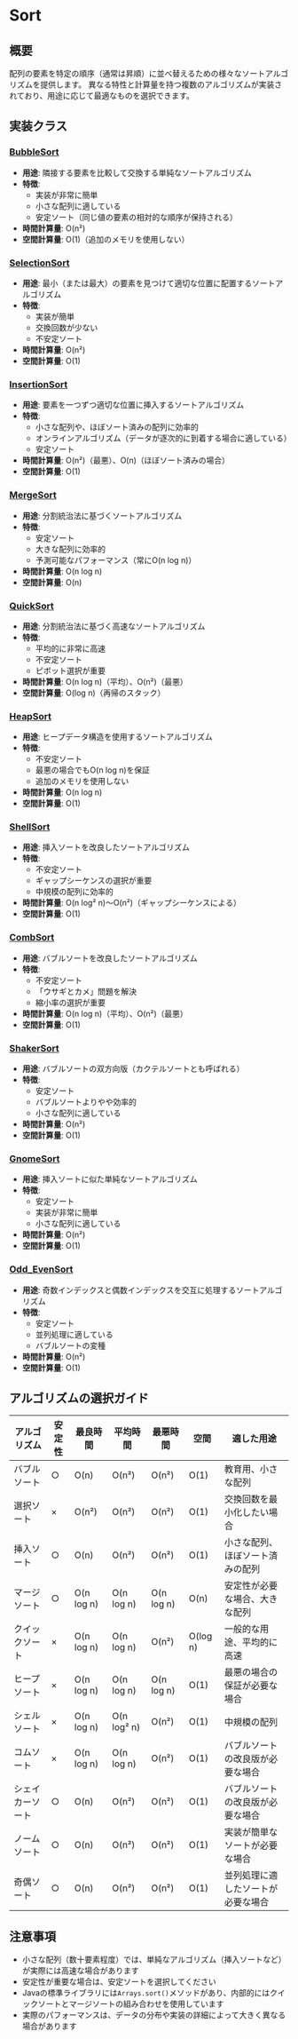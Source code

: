 # Sort

## 概要

配列の要素を特定の順序（通常は昇順）に並べ替えるための様々なソートアルゴリズムを提供します。
異なる特性と計算量を持つ複数のアルゴリズムが実装されており、用途に応じて最適なものを選択できます。

## 実装クラス

### [BubbleSort](./src/BubbleSort.java)

- **用途**: 隣接する要素を比較して交換する単純なソートアルゴリズム
- **特徴**:
	- 実装が非常に簡単
	- 小さな配列に適している
	- 安定ソート（同じ値の要素の相対的な順序が保持される）
- **時間計算量**: O(n²)
- **空間計算量**: O(1)（追加のメモリを使用しない）

### [SelectionSort](./src/SelectionSort.java)

- **用途**: 最小（または最大）の要素を見つけて適切な位置に配置するソートアルゴリズム
- **特徴**:
	- 実装が簡単
	- 交換回数が少ない
	- 不安定ソート
- **時間計算量**: O(n²)
- **空間計算量**: O(1)

### [InsertionSort](./src/InsertionSort.java)

- **用途**: 要素を一つずつ適切な位置に挿入するソートアルゴリズム
- **特徴**:
	- 小さな配列や、ほぼソート済みの配列に効率的
	- オンラインアルゴリズム（データが逐次的に到着する場合に適している）
	- 安定ソート
- **時間計算量**: O(n²)（最悪）、O(n)（ほぼソート済みの場合）
- **空間計算量**: O(1)

### [MergeSort](./src/MergeSort.java)

- **用途**: 分割統治法に基づくソートアルゴリズム
- **特徴**:
	- 安定ソート
	- 大きな配列に効率的
	- 予測可能なパフォーマンス（常にO(n log n)）
- **時間計算量**: O(n log n)
- **空間計算量**: O(n)

### [QuickSort](./src/QuickSort.java)

- **用途**: 分割統治法に基づく高速なソートアルゴリズム
- **特徴**:
	- 平均的に非常に高速
	- 不安定ソート
	- ピボット選択が重要
- **時間計算量**: O(n log n)（平均）、O(n²)（最悪）
- **空間計算量**: O(log n)（再帰のスタック）

### [HeapSort](./src/HeapSort.java)

- **用途**: ヒープデータ構造を使用するソートアルゴリズム
- **特徴**:
	- 不安定ソート
	- 最悪の場合でもO(n log n)を保証
	- 追加のメモリを使用しない
- **時間計算量**: O(n log n)
- **空間計算量**: O(1)

### [ShellSort](./src/ShellSort.java)

- **用途**: 挿入ソートを改良したソートアルゴリズム
- **特徴**:
	- 不安定ソート
	- ギャップシーケンスの選択が重要
	- 中規模の配列に効率的
- **時間計算量**: O(n log² n)〜O(n²)（ギャップシーケンスによる）
- **空間計算量**: O(1)

### [CombSort](./src/CombSort.java)

- **用途**: バブルソートを改良したソートアルゴリズム
- **特徴**:
	- 不安定ソート
	- 「ウサギとカメ」問題を解決
	- 縮小率の選択が重要
- **時間計算量**: O(n log n)（平均）、O(n²)（最悪）
- **空間計算量**: O(1)

### [ShakerSort](./src/ShakerSort.java)

- **用途**: バブルソートの双方向版（カクテルソートとも呼ばれる）
- **特徴**:
	- 安定ソート
	- バブルソートよりやや効率的
	- 小さな配列に適している
- **時間計算量**: O(n²)
- **空間計算量**: O(1)

### [GnomeSort](./src/GnomeSort.java)

- **用途**: 挿入ソートに似た単純なソートアルゴリズム
- **特徴**:
	- 安定ソート
	- 実装が非常に簡単
	- 小さな配列に適している
- **時間計算量**: O(n²)
- **空間計算量**: O(1)

### [Odd_EvenSort](./src/Odd_EvenSort.java)

- **用途**: 奇数インデックスと偶数インデックスを交互に処理するソートアルゴリズム
- **特徴**:
	- 安定ソート
	- 並列処理に適している
	- バブルソートの変種
- **時間計算量**: O(n²)
- **空間計算量**: O(1)

## アルゴリズムの選択ガイド

| アルゴリズム   | 安定性 | 最良時間       | 平均時間        | 最悪時間       | 空間       | 適した用途             |
|----------|-----|------------|-------------|------------|----------|-------------------|
| バブルソート   | ○   | O(n)       | O(n²)       | O(n²)      | O(1)     | 教育用、小さな配列         |
| 選択ソート    | ×   | O(n²)      | O(n²)       | O(n²)      | O(1)     | 交換回数を最小化したい場合     |
| 挿入ソート    | ○   | O(n)       | O(n²)       | O(n²)      | O(1)     | 小さな配列、ほぼソート済みの配列  |
| マージソート   | ○   | O(n log n) | O(n log n)  | O(n log n) | O(n)     | 安定性が必要な場合、大きな配列   |
| クイックソート  | ×   | O(n log n) | O(n log n)  | O(n²)      | O(log n) | 一般的な用途、平均的に高速     |
| ヒープソート   | ×   | O(n log n) | O(n log n)  | O(n log n) | O(1)     | 最悪の場合の保証が必要な場合    |
| シェルソート   | ×   | O(n log n) | O(n log² n) | O(n²)      | O(1)     | 中規模の配列            |
| コムソート    | ×   | O(n log n) | O(n log n)  | O(n²)      | O(1)     | バブルソートの改良版が必要な場合  |
| シェイカーソート | ○   | O(n)       | O(n²)       | O(n²)      | O(1)     | バブルソートの改良版が必要な場合  |
| ノームソート   | ○   | O(n)       | O(n²)       | O(n²)      | O(1)     | 実装が簡単なソートが必要な場合   |
| 奇偶ソート    | ○   | O(n)       | O(n²)       | O(n²)      | O(1)     | 並列処理に適したソートが必要な場合 |

## 注意事項

- 小さな配列（数十要素程度）では、単純なアルゴリズム（挿入ソートなど）が実際には高速な場合があります
- 安定性が重要な場合は、安定ソートを選択してください
- Javaの標準ライブラリには`Arrays.sort()`メソッドがあり、内部的にはクイックソートとマージソートの組み合わせを使用しています
- 実際のパフォーマンスは、データの分布や実装の詳細によって大きく異なる場合があります